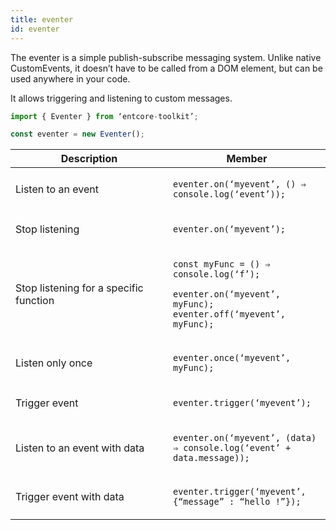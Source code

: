 ```yaml
---
title: eventer
id: eventer
---
```

The eventer is a simple publish-subscribe messaging system. Unlike native CustomEvents, it doesn’t have to be called from a DOM element, but can be used anywhere in your code.

It allows triggering and listening to custom messages.

``` typescript
import { Eventer } from ‘entcore-toolkit’;

const eventer = new Eventer();
```

<table>
<colgroup>
<col width="50%" />
<col width="50%" />
</colgroup>
<thead>
<tr class="header">
<th>Description</th>
<th>Member</th>
</tr>
</thead>
<tbody>
<tr class="odd">
<td><p>Listen to an event</p></td>
<td><p><code>eventer.on(‘myevent’, () ⇒ console.log(‘event’));</code></p></td>
</tr>
<tr class="even">
<td><p>Stop listening</p></td>
<td><p><code>eventer.on(‘myevent’);</code></p></td>
</tr>
<tr class="odd">
<td><p>Stop listening for a specific function</p></td>
<td><p><code>const myFunc = () ⇒ console.log(‘f’);</code></p>
<p><code>eventer.on(‘myevent’, myFunc);</code> <code>eventer.off(‘myevent’, myFunc);</code></p></td>
</tr>
<tr class="even">
<td><p>Listen only once</p></td>
<td><p><code>eventer.once(‘myevent’, myFunc);</code></p></td>
</tr>
<tr class="odd">
<td><p>Trigger event</p></td>
<td><p><code>eventer.trigger(‘myevent’);</code></p></td>
</tr>
<tr class="even">
<td><p>Listen to an event with data</p></td>
<td><p><code>eventer.on(‘myevent’, (data) ⇒ console.log(‘event’ + data.message));</code></p></td>
</tr>
<tr class="odd">
<td><p>Trigger event with data</p></td>
<td><p><code>eventer.trigger(‘myevent’, {“message” : “hello !”});</code></p></td>
</tr>
</tbody>
</table>


